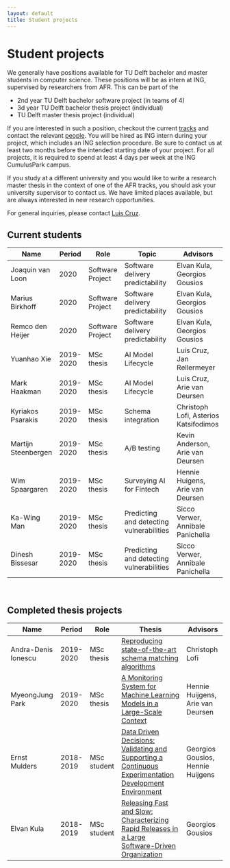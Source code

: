 ```yaml
---
layout: default
title: Student projects
---
```


# Student projects

We generally have positions available for TU Delft bachelor and master students in computer science.
These positions will be as intern at ING, supervised by researchers from AFR.
This can be part of the

- 2nd year TU Delft bachelor software project (in teams of 4)
- 3d year TU Delft bachelor thesis project (individual)
- TU Delft master thesis project (individual)

If you are interested in such a position, checkout the current [tracks](tracks.html) and contact the relevant [people](people.html). You will be hired as ING intern during your project, which includes an ING selection procedure. Be sure to contact us at least two months before the intended starting date of your project.
For all projects, it is required to spend at least 4 days per week at the ING CumulusPark campus.

If you study at a different university and you would like to write a research master thesis in the context of one of the AFR tracks, you should ask your university supervisor to contact us. We have limited places available, but are always interested in new research opportunities.

For general inquiries, please contact [Luis Cruz][luis].

[luis]: http://luiscruz.github.io/



## Current students

Name | Period | Role | Topic | Advisors
--|--|--|--|--
Joaquin van Loon    | 2020      | Software Project | Software delivery predictability | Elvan Kula, Georgios Gousios
Marius Birkhoff     | 2020      | Software Project | Software delivery predictability | Elvan Kula, Georgios Gousios
Remco den Heijer    | 2020      | Software Project | Software delivery predictability | Elvan Kula, Georgios Gousios
Yuanhao Xie         | 2019-2020 | MSc thesis | AI Model Lifecycle       | Luis Cruz, Jan Rellermeyer
Mark Haakman        | 2019-2020 | MSc thesis | AI Model Lifecycle       | Luis Cruz, Arie van Deursen
Kyriakos Psarakis   | 2019-2020 | MSc thesis | Schema integration       | Christoph Lofi, Asterios Katsifodimos
Martijn Steenbergen | 2019-2020 | MSc thesis | A/B testing              | Kevin Anderson, Arie van Deursen
Wim Spaargaren      | 2019-2020 | MSc thesis | Surveying AI for Fintech | Hennie Huigens, Arie van Deursen
Ka-Wing Man         | 2019-2020 | MSc thesis | Predicting and detecting vulnerabilities     | Sicco Verwer, Annibale Panichella
Dinesh Bissesar     | 2019-2020 | MSc thesis | Predicting and detecting vulnerabilities     | Sicco Verwer, Annibale Panichella

<br/>

## Completed thesis projects

Name | Period | Role | Thesis | Advisors
--|--|--|--|--
Andra-Denis Ionescu | 2019-2020 | MSc thesis | [Reproducing state-of-the-art schema matching algorithms](http://resolver.tudelft.nl/uuid:9f8056e6-cfdf-4240-99e3-5f45947d1fa7)       | Christoph Lofi
MyeongJung Park     | 2019-2020 | MSc thesis | [A Monitoring System for Machine Learning Models in a Large-Scale Context](http://resolver.tudelft.nl/uuid:42f9cb1d-18fa-4dd0-9436-39d4d202c2e3)      | Hennie Huijgens, Arie van Deursen
Ernst Mulders | 2018-2019 | MSc student | [Data Driven Decisions: Validating and Supporting a Continuous Experimentation Development Environment](https://repository.tudelft.nl/islandora/object/uuid%3A08f2c0b4-2aa8-4e12-9b58-073dcdfb4553?collection=education) | Georgios Gousios, Hennie Huijgens
Elvan Kula | 2018-2019 | MSc student | [Releasing Fast and Slow: Characterizing Rapid Releases in a Large Software-Driven Organization](https://repository.tudelft.nl/islandora/object/uuid%3A9660c5a3-6ef8-4c6a-b5cf-3994b60d754b?collection=education) | Georgios Gousios
